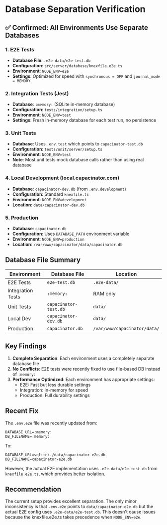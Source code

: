 # Database Separation Verification

## ✅ Confirmed: All Environments Use Separate Databases

### 1. **E2E Tests**
- **Database File**: `.e2e-data/e2e-test.db`
- **Configuration**: `src/server/database/knexfile.e2e.ts`
- **Environment**: `NODE_ENV=e2e`
- **Settings**: Optimized for speed with `synchronous = OFF` and `journal_mode = MEMORY`

### 2. **Integration Tests (Jest)**
- **Database**: `:memory:` (SQLite in-memory database)
- **Configuration**: `tests/integration/setup.ts`
- **Environment**: `NODE_ENV=test`
- **Settings**: Fresh in-memory database for each test run, no persistence

### 3. **Unit Tests**
- **Database**: Uses `.env.test` which points to `capacinator-test.db`
- **Configuration**: `tests/unit/server/setup.ts`
- **Environment**: `NODE_ENV=test`
- **Note**: Most unit tests mock database calls rather than using real database

### 4. **Local Development (local.capacinator.com)**
- **Database**: `capacinator-dev.db` (from `.env.development`)
- **Configuration**: Standard `knexfile.ts`
- **Environment**: `NODE_ENV=development`
- **Location**: `data/capacinator-dev.db`

### 5. **Production**
- **Database**: `capacinator.db`
- **Configuration**: Uses `DATABASE_PATH` environment variable
- **Environment**: `NODE_ENV=production`
- **Location**: `/var/www/capacinator/data/capacinator.db`

## Database File Summary

| Environment | Database File | Location |
|------------|--------------|----------|
| E2E Tests | `e2e-test.db` | `.e2e-data/` |
| Integration Tests | `:memory:` | RAM only |
| Unit Tests | `capacinator-test.db` | `data/` |
| Local Dev | `capacinator-dev.db` | `data/` |
| Production | `capacinator.db` | `/var/www/capacinator/data/` |

## Key Findings

1. **Complete Separation**: Each environment uses a completely separate database file
2. **No Conflicts**: E2E tests were recently fixed to use file-based DB instead of `:memory:`
3. **Performance Optimized**: Each environment has appropriate settings:
   - E2E: Fast but less durable settings
   - Integration: In-memory for speed
   - Production: Full durability settings

## Recent Fix

The `.env.e2e` file was recently updated from:
```env
DATABASE_URL=:memory:
DB_FILENAME=:memory:
```

To:
```env
DATABASE_URL=sqlite:./data/capacinator-e2e.db
DB_FILENAME=capacinator-e2e.db
```

However, the actual E2E implementation uses `.e2e-data/e2e-test.db` from `knexfile.e2e.ts`, which provides better isolation.

## Recommendation

The current setup provides excellent separation. The only minor inconsistency is that `.env.e2e` points to `data/capacinator-e2e.db` but the actual E2E config uses `.e2e-data/e2e-test.db`. This doesn't cause issues because the knexfile.e2e.ts takes precedence when `NODE_ENV=e2e`.